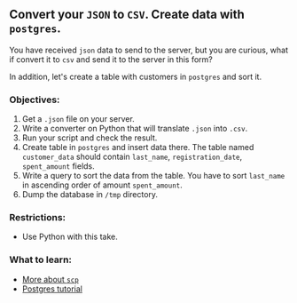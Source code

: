 ## Convert your `JSON` to `CSV`. Create data with `postgres`.
You have received `json` data to send to the server, but you are curious, what if convert it to `csv` and send it to the server in this form?

In addition, let's create a table with customers in `postgres` and sort it.

### Objectives:
1) Get a `.json` file on your server.
2) Write a converter on Python that will translate `.json` into `.csv`.
3) Run your script and check the result.
4) Create table in `postgres` and insert data there. The table named `customer_data` should contain `last_name`, `registration_date`, `spent_amount` fields.
5) Write a query to sort the data from the table. You have to sort `last_name` in ascending order of amount `spent_amount`. 
6) Dump the database in `/tmp` directory.

### Restrictions:
- Use Python with this take.

### What to learn:
- [More about `scp`](https://linuxize.com/post/how-to-use-scp-command-to-securely-transfer-files/)
- [Postgres tutorial](https://www.postgresqltutorial.com/)